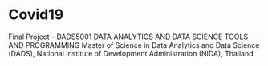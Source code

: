 # Covid19
Final Project - DADS5001 DATA ANALYTICS AND DATA SCIENCE TOOLS AND PROGRAMMING
Master of Science in Data Analytics and Data Science (DADS), National Institute of Development Administration (NIDA), Thailand
